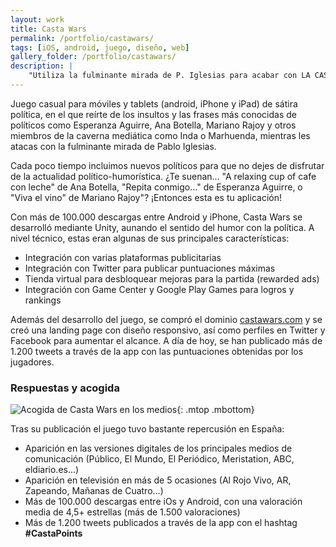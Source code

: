 ```yaml
---
layout: work
title: Casta Wars
permalink: /portfolio/castawars/
tags: [iOS, android, juego, diseño, web]
gallery_folder: /portfolio/castawars/
description: |
    "Utiliza la fulminante mirada de P. Iglesias para acabar con LA CASTA!". Sátira política inspirada en el Pang en la que peleabas contra políticos y tertulianos de derechas. Tuvo más de 50.000 descargas :D
---
```


Juego casual para móviles y tablets (android, iPhone y iPad) de sátira política, en el que reírte de los insultos y las frases más conocidas de políticos como Esperanza Aguirre, Ana Botella, Mariano Rajoy y otros miembros de la caverna mediática como Inda o Marhuenda, mientras les atacas con la fulminante mirada de Pablo Iglesias.

Cada poco tiempo incluimos nuevos políticos para que no dejes de disfrutar de la actualidad político-humorística. ¿Te suenan... "A relaxing cup of cafe con leche" de Ana Botella, "Repita conmigo..." de Esperanza Aguirre, o "Viva el vino" de Mariano Rajoy"? ¡Entonces esta es tu aplicación!

Con más de 100.000 descargas entre Android y iPhone, Casta Wars se desarrolló mediante Unity, aunando el sentido del humor con la política. A nivel técnico, estas eran algunas de sus principales características:
* Integración con varias plataformas publicitarias
* Integración con Twitter para publicar puntuaciones máximas
* Tienda virtual para desbloquear mejoras para la partida (rewarded ads)
* Integración con Game Center y Google Play Games para logros y rankings

Además del desarrollo del juego, se compró el dominio [castawars.com](http://castawars.com/) y se creó una landing page con diseño responsivo, así como perfiles en Twitter y Facebook para aumentar el alcance. A día de hoy, se han publicado más de 1.200 tweets a través de la app con las puntuaciones obtenidas por los jugadores.

### Respuestas y acogida


![Acogida de Casta Wars en los medios]({{site.baseurl}}/assets/img/static/castawars-papers.jpg "Acogida de Casta Wars en los medios"){: .mtop .mbottom}


Tras su publicación el juego tuvo bastante repercusión en España:
* Aparición en las versiones digitales de los principales medios de comunicación (Público, El Mundo, El Periódico, Meristation, ABC, eldiario.es...) 
* Aparición en televisión en más de 5 ocasiones (Al Rojo Vivo, AR, Zapeando, Mañanas de Cuatro...)
* Más de 100.000 descargas entre iOs y Android, con una valoración media de 4,5+ estrellas (más de 1.500 valoraciones)
* Más de 1.200 tweets publicados a través de la app con el hashtag **#CastaPoints**
